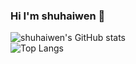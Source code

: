 ### Hi I'm shuhaiwen 👋
![shuhaiwen's GitHub stats](https://github-readme-stats.vercel.app/api?username=shuhaiwen&show_icons=true&bg_color=top,#a18cd1,#a6c1ee)
</br>
![Top Langs](https://github-readme-stats.vercel.app/api/top-langs/?username=shuhaiwen&layout=compact)
<!--
**shuhaiwen/shuhaiwen** is a ✨ _special_ ✨ repository because its `README.md` (this file) appears on your GitHub profile.

Here are some ideas to get you started:

- 🔭 I’m currently working on ...
- 🌱 I’m currently learning ...
- 👯 I’m looking to collaborate on ...
- 🤔 I’m looking for help with ...
- 💬 Ask me about ...
- 📫 How to reach me: ...
- 😄 Pronouns: ...
- ⚡ Fun fact: ...
-->
